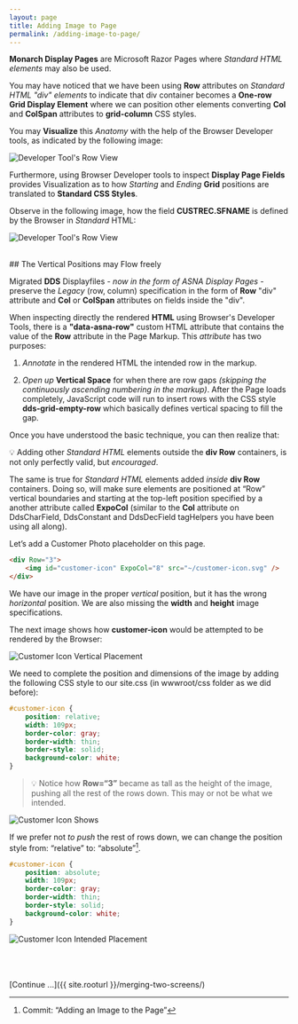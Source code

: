 ```yaml
---
layout: page
title: Adding Image to Page
permalink: /adding-image-to-page/
---
```

**Monarch Display Pages** are Microsoft Razor Pages where *Standard HTML elements* may also be used.

You may have noticed that we have been using **Row** attributes on *Standard HTML "div" elements* to indicate that div container becomes a **One-row Grid Display Element** where we can position other elements converting **Col** and **ColSpan** attributes to **grid-column** CSS styles.

You may **Visualize** this *Anatomy* with the help of the Browser Developer tools, as indicated by the following image: 

![Developer Tool's Row View](/images/developer-tools-element-view.png)

Furthermore, using Browser Developer tools to inspect **Display Page Fields** provides Visualization as to how *Starting* and *Ending* **Grid** positions are translated to **Standard CSS Styles**.

Observe in the following image, how the field **CUSTREC.SFNAME** is defined by the Browser in *Standard* HTML:

![Developer Tool's Row View](/images/developer-tools-element-style.png)

<br>
## The Vertical Positions may Flow freely

Migrated **DDS** Displayfiles - *now in the form of ASNA Display Pages* - preserve the *Legacy* (row, column) specification in the form of **Row** "div" attribute and **Col** or **ColSpan** attributes on fields inside the "div".

When inspecting directly the rendered **HTML** using Browser's Developer Tools, there is a **"data-asna-row"** custom HTML attribute that contains the value of the **Row** attribute in the Page Markup. This *attribute* has two purposes:

1. *Annotate* in the rendered HTML the intended row in the markup.

2. *Open up* **Vertical Space** for when there are row gaps *(skipping the continuously ascending numbering in the markup)*. After the Page loads completely, JavaScript code will run to insert rows with the CSS style **dds-grid-empty-row** which basically defines vertical spacing to fill the gap.

Once you have understood the basic technique, you can then realize that:

&#128161; Adding other *Standard HTML* elements outside the **div Row** containers, is not only perfectly valid, but *encouraged*.

The same is true for *Standard HTML* elements added *inside* **div Row** containers. Doing so, will make sure elements are positioned at “Row” vertical boundaries and starting at the top-left position specified by a another attribute called **ExpoCol** (similar to the **Col** attribute on DdsCharField, DdsConstant and DdsDecField tagHelpers you have been using all along).  

Let’s add a Customer Photo placeholder on this page.

```html
<div Row="3">
    <img id="customer-icon" ExpoCol="8" src="~/customer-icon.svg" />
</div>
```
  
We have our image in the proper *vertical* position, but it has the wrong *horizontal* position. We are also missing the **width** and **height** image specifications.

The next image shows how **customer-icon** would be attempted to be rendered by the Browser:

![Customer Icon Vertical Placement](/images/page-two-04.png)

We need to complete the position and dimensions of the image by adding the following CSS style to our site.css (in wwwroot/css folder as we did before):

```css
#customer-icon {
    position: relative;
    width: 109px;
    border-color: gray;
    border-width: thin;
    border-style: solid;
    background-color: white;
}
```

>&#128161; Notice how **Row=“3”** became as tall as the height of the image, pushing all the rest of the rows down. This may or not be what we intended.

![Customer Icon Shows](/images/page-two-04_a.png)

If we prefer not *to push* the rest of rows down, we can change the position style from: “relative” to: “absolute”[^1].

```css
#customer-icon {
    position: absolute;
    width: 109px;
    border-color: gray;
    border-width: thin;
    border-style: solid;
    background-color: white;
}
```

![Customer Icon Intended Placement](/images/page-two-04_b.png)

<br>
<br>
<br>
[Continue ...]({{ site.rooturl }}/merging-two-screens/)


[^1]: Commit: “Adding an Image to the Page”